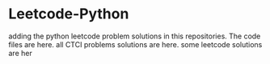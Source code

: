 # Leetcode-Python
adding the python leetcode problem solutions in this repositories. 
The code files are here.
all CTCI problems solutions are here.
some leetcode solutions are her







































































































































































































































































































































































































































































































































